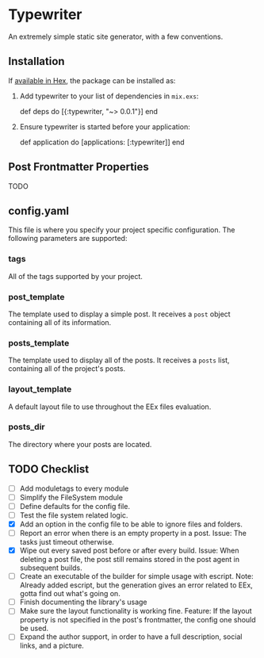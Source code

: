 # Typewriter

An extremely simple static site generator, with a few conventions.

## Installation

If [available in Hex](https://hex.pm/docs/publish), the package can be installed as:

  1. Add typewriter to your list of dependencies in `mix.exs`:

        def deps do
          [{:typewriter, "~> 0.0.1"}]
        end

  2. Ensure typewriter is started before your application:

        def application do
          [applications: [:typewriter]]
        end

## Post Frontmatter Properties
TODO

## config.yaml

This file is where you specify your project specific configuration. The following parameters are supported:

### tags
All of the tags supported by your project.
### post_template
The template used to display a simple post. It receives a `post` object containing all of its information.
### posts_template
The template used to display all of the posts. It receives a `posts` list, containing all of the project's posts.
### layout_template
A default layout file to use throughout the EEx files evaluation.
### posts_dir
The directory where your posts are located.

## TODO Checklist
- [ ] Add moduletags to every module
- [ ] Simplify the FileSystem module
- [ ] Define defaults for the config file.
- [ ] Test the file system related logic.
- [X] Add an option in the config file to be able to ignore files and folders.
- [ ] Report an error when there is an empty property in a post. Issue: The tasks just timeout otherwise.
- [X] Wipe out every saved post before or after every build. Issue: When deleting a post file, the post still remains stored in the post agent in subsequent builds.
- [ ] Create an executable of the builder for simple usage with escript. Note: Already added escript, but the generation gives an error related to EEx, gotta find out what's going on.
- [ ] Finish documenting the library's usage
- [ ] Make sure the layout functionality is working fine. Feature: If the layout property is not specified in the post's frontmatter, the config one should be used.
- [ ] Expand the author support, in order to have a full description, social links, and a picture.
